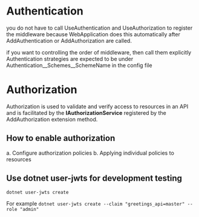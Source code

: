  # Authentication
 you do not have to call UseAuthentication and UseAuthorization to register the middleware because WebApplication does this automatically
 after AddAuthentication or AddAuthorization are called.

 if you want to controlling the order of middleware, then call them explicitly
 Authentication strategies are expected to be under Authentication__Schemes__SchemeName in the config file

 # Authorization
 Authorization is used to validate and verify access to resources in an API and is facilitated by the **IAuthorizationService** registered by the AddAuthorization extension method.

 ## How to enable authorization
 a. Configure authorization policies
 b. Applying individual policies to resources

 ## Use dotnet user-jwts for development testing

 `dotnet user-jwts create`

 For example
 `dotnet user-jwts create --claim "greetings_api=master" --role "admin"`